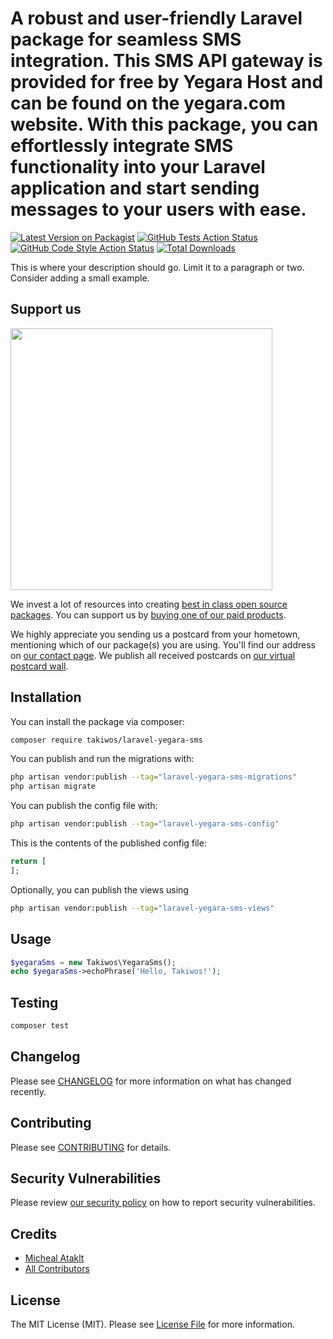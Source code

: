 # A robust and user-friendly Laravel package for seamless SMS integration. This SMS API gateway is provided for free by Yegara Host and can be found on the yegara.com website. With this package, you can effortlessly integrate SMS functionality into your Laravel application and start sending messages to your users with ease.

[![Latest Version on Packagist](https://img.shields.io/packagist/v/takiwos/laravel-yegara-sms.svg?style=flat-square)](https://packagist.org/packages/takiwos/laravel-yegara-sms)
[![GitHub Tests Action Status](https://img.shields.io/github/actions/workflow/status/takiwos/laravel-yegara-sms/run-tests.yml?branch=main&label=tests&style=flat-square)](https://github.com/takiwos/laravel-yegara-sms/actions?query=workflow%3Arun-tests+branch%3Amain)
[![GitHub Code Style Action Status](https://img.shields.io/github/actions/workflow/status/takiwos/laravel-yegara-sms/fix-php-code-style-issues.yml?branch=main&label=code%20style&style=flat-square)](https://github.com/takiwos/laravel-yegara-sms/actions?query=workflow%3A"Fix+PHP+code+style+issues"+branch%3Amain)
[![Total Downloads](https://img.shields.io/packagist/dt/takiwos/laravel-yegara-sms.svg?style=flat-square)](https://packagist.org/packages/takiwos/laravel-yegara-sms)

This is where your description should go. Limit it to a paragraph or two. Consider adding a small example.

## Support us

[<img src="https://github-ads.s3.eu-central-1.amazonaws.com/laravel-yegara-sms.jpg?t=1" width="419px" />](https://spatie.be/github-ad-click/laravel-yegara-sms)

We invest a lot of resources into creating [best in class open source packages](https://spatie.be/open-source). You can support us by [buying one of our paid products](https://spatie.be/open-source/support-us).

We highly appreciate you sending us a postcard from your hometown, mentioning which of our package(s) you are using. You'll find our address on [our contact page](https://spatie.be/about-us). We publish all received postcards on [our virtual postcard wall](https://spatie.be/open-source/postcards).

## Installation

You can install the package via composer:

```bash
composer require takiwos/laravel-yegara-sms
```

You can publish and run the migrations with:

```bash
php artisan vendor:publish --tag="laravel-yegara-sms-migrations"
php artisan migrate
```

You can publish the config file with:

```bash
php artisan vendor:publish --tag="laravel-yegara-sms-config"
```

This is the contents of the published config file:

```php
return [
];
```

Optionally, you can publish the views using

```bash
php artisan vendor:publish --tag="laravel-yegara-sms-views"
```

## Usage

```php
$yegaraSms = new Takiwos\YegaraSms();
echo $yegaraSms->echoPhrase('Hello, Takiwos!');
```

## Testing

```bash
composer test
```

## Changelog

Please see [CHANGELOG](CHANGELOG.md) for more information on what has changed recently.

## Contributing

Please see [CONTRIBUTING](CONTRIBUTING.md) for details.

## Security Vulnerabilities

Please review [our security policy](../../security/policy) on how to report security vulnerabilities.

## Credits

- [Micheal Ataklt](https://github.com/matakltm-code)
- [All Contributors](../../contributors)

## License

The MIT License (MIT). Please see [License File](LICENSE.md) for more information.

